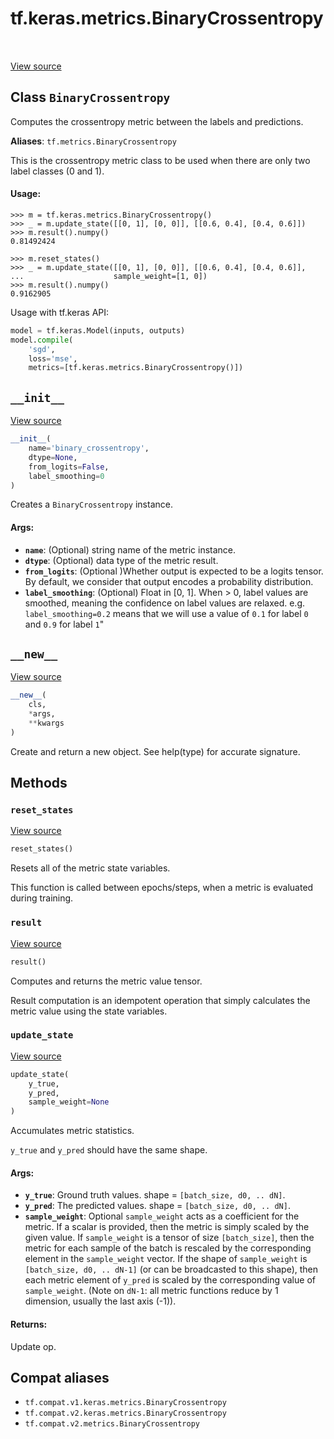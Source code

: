 <div itemscope itemtype="http://developers.google.com/ReferenceObject">
<meta itemprop="name" content="tf.keras.metrics.BinaryCrossentropy" />
<meta itemprop="path" content="Stable" />
<meta itemprop="property" content="__init__"/>
<meta itemprop="property" content="__new__"/>
<meta itemprop="property" content="reset_states"/>
<meta itemprop="property" content="result"/>
<meta itemprop="property" content="update_state"/>
</div>

# tf.keras.metrics.BinaryCrossentropy

<!-- Insert buttons and diff -->

<table class="tfo-notebook-buttons tfo-api" align="left">
</table>

<a target="_blank" href="/code/stable/tensorflow/python/keras/metrics.py">View source</a>



## Class `BinaryCrossentropy`

Computes the crossentropy metric between the labels and predictions.



**Aliases**: `tf.metrics.BinaryCrossentropy`

<!-- Placeholder for "Used in" -->

This is the crossentropy metric class to be used when there are only two
label classes (0 and 1).

#### Usage:



```
>>> m = tf.keras.metrics.BinaryCrossentropy()
>>> _ = m.update_state([[0, 1], [0, 0]], [[0.6, 0.4], [0.4, 0.6]])
>>> m.result().numpy()
0.81492424
```

```
>>> m.reset_states()
>>> _ = m.update_state([[0, 1], [0, 0]], [[0.6, 0.4], [0.4, 0.6]],
...                    sample_weight=[1, 0])
>>> m.result().numpy()
0.9162905
```

Usage with tf.keras API:

```python
model = tf.keras.Model(inputs, outputs)
model.compile(
    'sgd',
    loss='mse',
    metrics=[tf.keras.metrics.BinaryCrossentropy()])
```

<h2 id="__init__"><code>__init__</code></h2>

<a target="_blank" href="/code/stable/tensorflow/python/keras/metrics.py">View source</a>

``` python
__init__(
    name='binary_crossentropy',
    dtype=None,
    from_logits=False,
    label_smoothing=0
)
```

Creates a `BinaryCrossentropy` instance.


#### Args:


* <b>`name`</b>: (Optional) string name of the metric instance.
* <b>`dtype`</b>: (Optional) data type of the metric result.
* <b>`from_logits`</b>: (Optional )Whether output is expected to be a logits tensor.
  By default, we consider that output encodes a probability distribution.
* <b>`label_smoothing`</b>: (Optional) Float in [0, 1]. When > 0, label values are
  smoothed, meaning the confidence on label values are relaxed.
  e.g. `label_smoothing=0.2` means that we will use a value of `0.1` for
  label `0` and `0.9` for label `1`"

<h2 id="__new__"><code>__new__</code></h2>

<a target="_blank" href="/code/stable/tensorflow/python/keras/metrics.py">View source</a>

``` python
__new__(
    cls,
    *args,
    **kwargs
)
```

Create and return a new object.  See help(type) for accurate signature.




## Methods

<h3 id="reset_states"><code>reset_states</code></h3>

<a target="_blank" href="/code/stable/tensorflow/python/keras/metrics.py">View source</a>

``` python
reset_states()
```

Resets all of the metric state variables.

This function is called between epochs/steps,
when a metric is evaluated during training.

<h3 id="result"><code>result</code></h3>

<a target="_blank" href="/code/stable/tensorflow/python/keras/metrics.py">View source</a>

``` python
result()
```

Computes and returns the metric value tensor.

Result computation is an idempotent operation that simply calculates the
metric value using the state variables.

<h3 id="update_state"><code>update_state</code></h3>

<a target="_blank" href="/code/stable/tensorflow/python/keras/metrics.py">View source</a>

``` python
update_state(
    y_true,
    y_pred,
    sample_weight=None
)
```

Accumulates metric statistics.

`y_true` and `y_pred` should have the same shape.

#### Args:


* <b>`y_true`</b>: Ground truth values. shape = `[batch_size, d0, .. dN]`.
* <b>`y_pred`</b>: The predicted values. shape = `[batch_size, d0, .. dN]`.
* <b>`sample_weight`</b>: Optional `sample_weight` acts as a
  coefficient for the metric. If a scalar is provided, then the metric is
  simply scaled by the given value. If `sample_weight` is a tensor of size
  `[batch_size]`, then the metric for each sample of the batch is rescaled
  by the corresponding element in the `sample_weight` vector. If the shape
  of `sample_weight` is `[batch_size, d0, .. dN-1]` (or can be broadcasted
  to this shape), then each metric element of `y_pred` is scaled by the
  corresponding value of `sample_weight`. (Note on `dN-1`: all metric
  functions reduce by 1 dimension, usually the last axis (-1)).


#### Returns:

Update op.






## Compat aliases

* `tf.compat.v1.keras.metrics.BinaryCrossentropy`
* `tf.compat.v2.keras.metrics.BinaryCrossentropy`
* `tf.compat.v2.metrics.BinaryCrossentropy`

